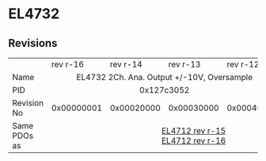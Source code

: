 # EL4732

## Revisions
<table>
<tr>
<td></td>
<td>rev r-16</td>
<td>rev r-14</td>
<td>rev r-13</td>
<td>rev r-12</td>
</tr>
<tr>
<td>Name</td>
<td colspan=4 align="center">EL4732 2Ch. Ana. Output +/-10V, Oversample</td>
</tr>
<tr>
<td>PID</td>
<td colspan=4 align="center">0x127c3052</td>
</tr>
<tr>
<td>Revision No</td>
<td>0x00000001</td>
<td>0x00020000</td>
<td>0x00030000</td>
<td>0x00040000</td>
</tr>
<tr>
<td>Same PDOs as</td>
<td></td>
<td colspan=3 align="center"><a href="EL4712.md">EL4712 rev r-15</a><br/><a href="EL4712.md">EL4712 rev r-16</a></td>
</tr>
</table>

